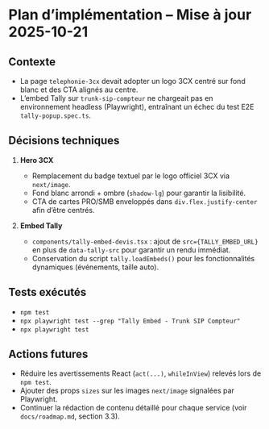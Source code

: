 # Plan d’implémentation – Mise à jour 2025-10-21

## Contexte

- La page `telephonie-3cx` devait adopter un logo 3CX centré sur fond blanc et des CTA alignés au centre.
- L’embed Tally sur `trunk-sip-compteur` ne chargeait pas en environnement headless (Playwright), entraînant un échec du test E2E `tally-popup.spec.ts`.

## Décisions techniques

1. **Hero 3CX**
   - Remplacement du badge textuel par le logo officiel 3CX via `next/image`.
   - Fond blanc arrondi + ombre (`shadow-lg`) pour garantir la lisibilité.
   - CTA de cartes PRO/SMB enveloppés dans `div.flex.justify-center` afin d’être centrés.

2. **Embed Tally**
   - `components/tally-embed-devis.tsx` : ajout de `src={TALLY_EMBED_URL}` en plus de `data-tally-src` pour garantir un rendu immédiat.
   - Conservation du script `tally.loadEmbeds()` pour les fonctionnalités dynamiques (événements, taille auto).

## Tests exécutés

- `npm test`
- `npx playwright test --grep "Tally Embed - Trunk SIP Compteur"`
- `npx playwright test`

## Actions futures

- Réduire les avertissements React (`act(...)`, `whileInView`) relevés lors de `npm test`.
- Ajouter des props `sizes` sur les images `next/image` signalées par Playwright.
- Continuer la rédaction de contenu détaillé pour chaque service (voir `docs/roadmap.md`, section 3.3).

